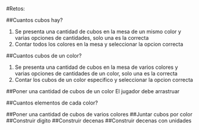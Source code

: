 #Retos:

##Cuantos cubos hay?
1. Se presenta una cantidad de cubos en la mesa de un mismo color y varias opciones de cantidades, solo una es la correcta
2. Contar todos los colores en la mesa y seleccionar la opcion correcta

##Cuantos cubos de un color?
1. Se presenta una cantidad de cubos en la mesa de varios colores y varias opciones de cantidades de un color, solo una es la correcta
2. Contar los cubos de un color especifico y seleccionar la opcion correcta

##Poner una cantidad de cubos de un color
El jugador debe arrastruar 

##Cuantos elementos de cada color?

##Poner una cantidad de cubos de varios colores
##Juntar cubos por color
##Construir digito
##Construir decenas
##Construir decenas con unidades 